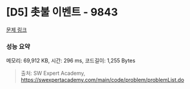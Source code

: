 # [D5] 촛불 이벤트 - 9843 

[문제 링크](https://swexpertacademy.com/main/code/problem/problemDetail.do?contestProbId=AXGBKzuaPOoDFAXR) 

### 성능 요약

메모리: 69,912 KB, 시간: 296 ms, 코드길이: 1,255 Bytes



> 출처: SW Expert Academy, https://swexpertacademy.com/main/code/problem/problemList.do